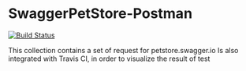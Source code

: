 # SwaggerPetStore-Postman
[![Build Status](https://app.travis-ci.com/aisabel/SwaggerPetStore-Postman.svg?branch=main)](https://app.travis-ci.com/aisabel/SwaggerPetStore-Postman.svg?branch=main)

This collection contains a set of request for petstore.swagger.io
Is also integrated with Travis CI, in order to visualize the result of test

